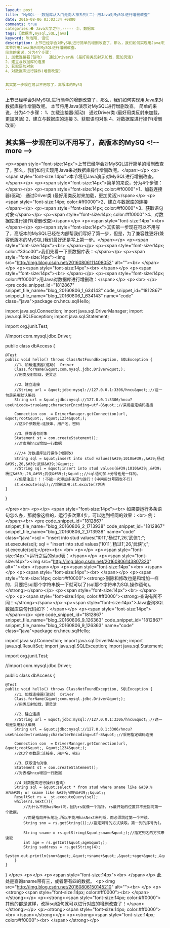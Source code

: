 ```yaml
---
layout: post
title: "MySQL---数据库从入门走向大神系列(二)-用Java对MySQL进行增删改查"
date: 2016-08-06 03:03:34 +0800
comments: true
categories:❷ Java大学之行,----- ⑤、数据库
tags: [数据库,mysql,SQL,java]
keyword: 陈浩翔, 谙忆
description: 上节已经学会对MySQL进行简单的增删改查了，那么，我们如何实现用Java来对数据库操作增删改呢。
本节将用Java演示对MySQL进行增删改查。
简单的来说，分为4个步骤：
1、加载连接器(驱动)   通过Driver类 (最好用类反射来加载，更加灵活)
2、建立与数据库的连接
3、获取语句对象
4、对数据库进行操作(增删改查)


其实第一步现在可以不用写了，高版本的MySQ 
---
```



上节已经学会对MySQL进行简单的增删改查了，那么，我们如何实现用Java来对数据库操作增删改呢。
本节将用Java演示对MySQL进行增删改查。
简单的来说，分为4个步骤：
1、加载连接器(驱动)   通过Driver类 (最好用类反射来加载，更加灵活)
2、建立与数据库的连接
3、获取语句对象
4、对数据库进行操作(增删改查)


其实第一步现在可以不用写了，高版本的MySQ
&#60;!-- more --&#62;
----------


&#60;p&#62;&#60;span style="font-size:14px"&#62;上节已经学会对MySQL进行简单的增删改查了，那么，我们如何实现用Java来对数据库操作增删改呢。&#60;/span&#62;&#60;/p&#62;
&#60;p&#62;&#60;span style="font-size:14px"&#62;本节将用Java演示对MySQL进行增删改查。&#60;/span&#62;&#60;/p&#62;
&#60;p&#62;&#60;span style="font-size:14px"&#62;简单的来说，分为4个步骤：&#60;/span&#62;&#60;/p&#62;
&#60;p&#62;&#60;span style="font-size:14px; color:#ff0000"&#62;1、加载连接器(驱动) &nbsp; 通过Driver类 (最好用类反射来加载，更加灵活)&#60;/span&#62;&#60;/p&#62;
&#60;p&#62;&#60;span style="font-size:14px; color:#ff0000"&#62;2、建立与数据库的连接&#60;/span&#62;&#60;/p&#62;
&#60;p&#62;&#60;span style="font-size:14px; color:#ff0000"&#62;3、获取语句对象&#60;/span&#62;&#60;/p&#62;
&#60;p&#62;&#60;span style="font-size:14px; color:#ff0000"&#62;4、对数据库进行操作(增删改查)&#60;/span&#62;&#60;/p&#62;
&#60;p&#62;&#60;span style="font-size:14px"&#62;&#60;br&#62;
&#60;/span&#62;&#60;/p&#62;
&#60;p&#62;&#60;span style="font-size:14px"&#62;其实第一步现在可以不用写了，高版本的MySQL已经在内部帮我们写好了第一步，但是，为了兼容性更好(兼容低版本的MySQL)我们最好还是写上第一步。&#60;/span&#62;&#60;/p&#62;
&#60;p&#62;&#60;span style="font-size:14px"&#62;&#60;br&#62;
&#60;/span&#62;&#60;/p&#62;
&#60;p&#62;&#60;span style="font-size:14px; color:#33cc00"&#62;我们先看一下原数据库表：&#60;/span&#62;&#60;/p&#62;
&#60;p&#62;&#60;span style="font-size:14px"&#62;&#60;img src="http://img.blog.csdn.net/20160806111408052" alt=""&#62;&#60;br&#62;
&#60;/span&#62;&#60;/p&#62;
&#60;p&#62;&#60;span style="font-size:14px"&#62;&#60;br&#62;
&#60;/span&#62;&#60;/p&#62;
&#60;p&#62;&#60;span style="font-size:14px"&#62;&#60;br&#62;
&#60;/span&#62;&#60;/p&#62;
&#60;p&#62;&#60;span style="font-size:14px; color:#ff0000"&#62;用Java对数据库进行增删改：&#60;/span&#62;&#60;/p&#62;
&#60;p&#62;&#60;br&#62;
&#60;/p&#62;
&#60;pre code_snippet_id="1812867" snippet_file_name="blog_20160806_1_634143"  code_snippet_id="1812867" snippet_file_name="blog_20160806_1_634143" name="code" class="java"&#62;package cn.hncu.sqlHello;

import java.sql.Connection;
import java.sql.DriverManager;
import java.sql.SQLException;
import java.sql.Statement;

import org.junit.Test;

//import com.mysql.jdbc.Driver;

public class dbAccess {
	
	@Test
	public void hello() throws ClassNotFoundException, SQLException {
		//1、加载连接器(驱动)  Driver 
		Class.forName(&quot;com.mysql.jdbc.Driver&quot;);
		//用类反射加载，更灵活
		
		//2、建立连接
		//String url = &quot;jdbc:mysql://127.0.0.1:3306/hncu&quot;;//这一句是采用默认编码
		String url = &quot;jdbc:mysql://127.0.0.1:3306/hncu?useUnicode=true&amp;characterEncoding=utf-8&quot;;//采用指定编码连接
		
		Connection con  = DriverManager.getConnection(url, &quot;root&quot;, &quot;1234&quot;);
		//这3个参数是:连接串、用户名、密码
		
		//3、获取语句对象
		Statement st = con.createStatement();
		//对表格hncu增加一行数据
		
		////4 对数据库进行操作(增删改）
		String sql = &quot;insert into stud values(&#39;1010&#39;,&#39;杨过&#39;,26,&#39;武侠&#39;)&quot;;
		//String sql = &quot;insert into stud values(&#39;1010&#39;,&#39;杨过&#39;,26,&#39;武侠&#39;);&quot;;//sql语句加上分号也是一样的。
		//但是注意！！！不能一次添加多条语句运行！(中间用分号隔也不行)
		st.execute(sql);//增删改用:st.excute()方法
	}
}

&#60;/pre&#62;&#60;br&#62;
&#60;p&#62;&#60;/p&#62;
&#60;span style="font-size:14px"&#62;&#60;br&#62;
如果要运行多条语句怎么办，那就像这样的，运行多次第4步，可以达到相同的效果：&#60;br&#62;
例：&#60;/span&#62;&#60;br&#62;
&#60;pre code_snippet_id="1812867" snippet_file_name="blog_20160806_2_1713938"  code_snippet_id="1812867" snippet_file_name="blog_20160806_2_1713938" name="code" class="java"&#62;sql = &quot;insert into stud values(&#39;1011&#39;,&#39;杨过1&#39;,26,&#39;武侠&#39;);&quot;;
st.execute(sql);
sql = &quot;insert into stud values(&#39;1011&#39;,&#39;杨过1&#39;,26,&#39;武侠&#39;);&quot;;
st.execute(sql);&#60;/pre&#62;&#60;br&#62;
&#60;br&#62;
&#60;p&#62;&#60;/p&#62;
&#60;p&#62;&#60;span style="font-size:14px"&#62;运行之后的stud表：&#60;/span&#62;&#60;/p&#62;
&#60;p&#62;&#60;span style="font-size:14px"&#62;&#60;img src="http://img.blog.csdn.net/20160806143807320" alt=""&#62;&#60;br&#62;
&#60;/span&#62;&#60;/p&#62;
&#60;p&#62;&#60;span style="font-size:14px"&#62;&#60;br&#62;
&#60;/span&#62;&#60;/p&#62;
&#60;p&#62;&#60;span style="font-size:14px"&#62;&#60;br&#62;
&#60;/span&#62;&#60;/p&#62;
&#60;p&#62;&#60;span style="font-size:14px; color:#ff0000"&#62;&#60;strong&#62;删除和修改也是和增加一样的，只要把sql那个字符串换一下就可以了(sql那个字符串为SQL操作语句)。&#60;/strong&#62;&#60;/span&#62;&#60;/p&#62;
&#60;p&#62;&#60;span style="font-size:14px"&#62;&#60;br&#62;
&#60;/span&#62;&#60;/p&#62;
&#60;p&#62;&#60;span style="font-size:14px; color:#ff0000"&#62;&#60;strong&#62;查询有所不同！&#60;/strong&#62;&#60;/span&#62;&#60;/p&#62;
&#60;p&#62;&#60;span style="font-size:14px"&#62;Java查询SQL数据库语句代码如下：&#60;/span&#62;&#60;/p&#62;
&#60;p&#62;&#60;span style="font-size:14px"&#62;&#60;/span&#62;&#60;/p&#62;
&#60;pre code_snippet_id="1812867" snippet_file_name="blog_20160806_9_126363"  code_snippet_id="1812867" snippet_file_name="blog_20160806_9_126363" name="code" class="java"&#62;package cn.hncu.sqlHello;

import java.sql.Connection;
import java.sql.DriverManager;
import java.sql.ResultSet;
import java.sql.SQLException;
import java.sql.Statement;

import org.junit.Test;

//import com.mysql.jdbc.Driver;

public class dbAccess {
	
	@Test
	public void hello() throws ClassNotFoundException, SQLException {
		//1、加载连接器(驱动)  Driver 
		Class.forName(&quot;com.mysql.jdbc.Driver&quot;);
		//用类反射加载，更灵活
		
		//2、建立连接
		//String url = &quot;jdbc:mysql://127.0.0.1:3306/hncu&quot;;//这一句是采用默认编码
		String url = &quot;jdbc:mysql://127.0.0.1:3306/hncu?useUnicode=true&amp;characterEncoding=utf-8&quot;;//采用指定编码连接
		
		Connection con  = DriverManager.getConnection(url, &quot;root&quot;, &quot;1234&quot;);
		//这3个参数是:连接串、用户名、密码
		
		//3、获取语句对象
		Statement st = con.createStatement();
		//对表格hncu增加一行数据
		
		//4 对数据库进行操作(查询）
		String sql = &quot;select * from stud where sname like &#39;%三%&#39; or sname like &#39;%四%&#39;;&quot;;
		ResultSet rs =  st.executeQuery(sql);
		while(rs.next()){
			//为什么不用hasNext呢，因为rs就像一个指针，rs最开始的位置并不是指向第一个数据，
			//而是指向开头地址,所以不能用hasNext来判断，而必须跳过第一个不读.
			String sno = rs.getString(1);//指定列号的方式读取。第一列的序号为1。
			
			String sname = rs.getString(&quot;sname&quot;);//指定列名的方式来读取
			int age = rs.getInt(&quot;age&quot;);
			String saddress = rs.getString(4);
			System.out.println(sno+&quot;,&quot;+sname+&quot;,&quot;+age+&quot;,&quot;+saddress);
		}
	}
}
&#60;/pre&#62;
&#60;p&#62;&#60;/p&#62;
&#60;p&#62;&#60;span style="font-size:14px"&#62;&#60;br&#62;
&#60;/span&#62;&#60;/p&#62;
此处是查询sname带有三，或者带有四的数据。
&#60;p&#62;&#60;img src="http://img.blog.csdn.net/20160806150145210" alt=""&#62;&#60;br&#62;
&#60;/p&#62;
&#60;p&#62;&#60;strong&#62;&#60;span style="font-size:14px; color:#ff0000"&#62;&#60;br&#62;
&#60;/span&#62;&#60;/strong&#62;&#60;/p&#62;
&#60;p&#62;&#60;strong&#62;&#60;span style="font-size:14px; color:#ff0000"&#62;其他的都是这样，改掉sql语句就可以进行对应的增删改查了！&#60;/span&#62;&#60;/strong&#62;&#60;/p&#62;
&#60;p&#62;&#60;strong&#62;&#60;span style="font-size:14px; color:#ff0000"&#62;&#60;br&#62;
&#60;/span&#62;&#60;/strong&#62;&#60;/p&#62;
&#60;p&#62;&#60;strong&#62;&#60;span style="font-size:14px; color:#ff0000"&#62;&#60;br&#62;
&#60;/span&#62;&#60;/strong&#62;&#60;/p&#62;
